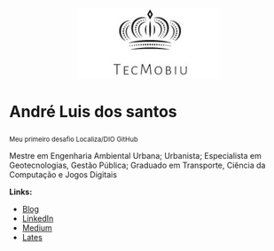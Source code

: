 <p align="center">
  <img src="https://raw.githubusercontent.com/TECMOBIU/desafio1_dio_github/102ddea008cf842ba412ae676dbfed61301057f6/Logo%201.1.JPG" >
</p>

# André Luis dos santos
<sub>Meu primeiro desafio Localiza/DIO GitHub</sub>

Mestre em Engenharia Ambiental Urbana; Urbanista; Especialista em Geotecnologias, Gestão Pública; Graduado em Transporte, Ciência da Computação e Jogos Digitais

**Links:**
* [Blog](https://tecmobiu.blogspot.com/)
* [LinkedIn](https://bit.ly/3rYwE8q)
* [Medium](https://medium.com/@santosal.urb)
* [Lates](http://lattes.cnpq.br/8963641063626194)
